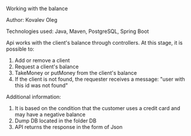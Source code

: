 Working with the balance

Author: Kovalev Oleg 

Technologies used: Java, Maven, PostgreSQL, Spring Boot

Api works with the client's balance through controllers.
At this stage, it is possible to: 
1. Add or remove a client 
2. Request a client's balance 
3. TakeMoney or putMoney from the client's balance
4. If the client is not found, the requester receives a message:
   "user with this id was not found"

Additional information:
1. It is based on the condition that the customer uses a credit card 
and may have a negative balance
2. Dump DB located in the folder DB
3. API returns the response in the form of Json
